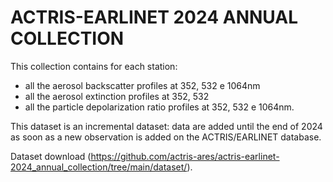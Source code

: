 # ACTRIS-EARLINET 2024 ANNUAL COLLECTION

This collection contains for each station: 
- all the aerosol backscatter profiles at 352, 532 e 1064nm
- all the aerosol extinction profiles  at 352, 532
- all the particle depolarization ratio profiles at 352, 532 e 1064nm.
  
This dataset is an incremental dataset: data are added until the end of 2024 as soon as a new observation is added on the ACTRIS/EARLINET database.

Dataset download (https://github.com/actris-ares/actris-earlinet-2024_annual_collection/tree/main/dataset/).
